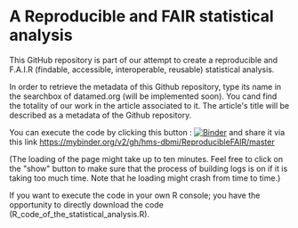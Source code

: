 # A Reproducible and FAIR statistical analysis
This GitHub repository is part of our attempt to create a reproducible and F.A.I.R (findable, accessible, interoperable, reusable) statistical analysis.

In order to retrieve the metadata of this Github repository, type its name in the searchbox of datamed.org (will be implemented soon). You cand find the totality of our work in the article associated to it. The article's title will be described as a metadata of the Github repository.

You can execute the code by clicking this button : [![Binder](https://mybinder.org/badge.svg)](https://mybinder.org/v2/gh/hms-dbmi/ReproducibleFAIR/master) and share it via this link https://mybinder.org/v2/gh/hms-dbmi/ReproducibleFAIR/master

(The loading of the page might take up to ten minutes. Feel free to click on the "show" button to make sure that the process of building logs is on if it is taking too much time. Note that he loading might crash from time to time.)

If you want to execute the code in your own R console; you have the opportunity to directly download the code (R_code_of_the_statistical_analysis.R).

